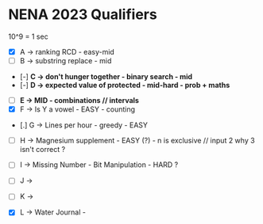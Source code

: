# NENA 2023 Qualifiers

10^9 = 1 sec


- [X] A -> ranking RCD - easy-mid
- [ ] B -> substring replace - mid
- [-] **C -> don't hunger together - binary search - mid**
- [-] **D -> expected value of protected - mid-hard - prob + maths**
- [ ] **E -> MID - combinations // intervals**
- [X] F -> Is Y a vowel - EASY - counting
- [.] G -> Lines per hour - greedy - EASY 
- [ ] H -> Magnesium supplement - EASY (?) - n is exclusive // input 2 why 3 isn't correct ?
- [ ] I -> Missing Number - Bit Manipulation - HARD ?
- [ ] J -> 
- [ ] K -> 
- [X] L -> Water Journal - 

